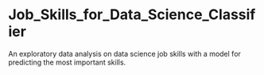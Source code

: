 # Job_Skills_for_Data_Science_Classifier
An exploratory data analysis on data science job skills with a model for predicting the most important skills.
